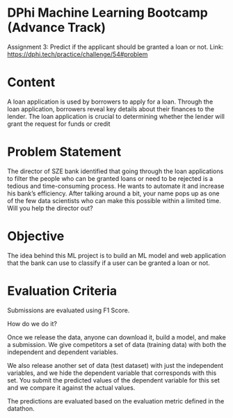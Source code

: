 # DPhi Machine Learning Bootcamp (Advance Track)
Assignment 3: Predict if the applicant should be granted a loan or not.
Link: https://dphi.tech/practice/challenge/54#problem

# Content
A loan application is used by borrowers to apply for a loan. Through the loan application, borrowers reveal key details about their finances to the lender. The loan application is crucial to determining whether the lender will grant the request for funds or credit

# Problem Statement
The director of SZE bank identified that going through the loan applications to filter the people who can be granted loans or need to be rejected is a tedious and time-consuming process. He wants to automate it and increase his bank’s efficiency. After talking around a bit, your name pops up as one of the few data scientists who can make this possible within a limited time. Will you help the director out? 

# Objective
The idea behind this ML project is to build an ML model and web application that the bank can use to classify if a user can be granted a loan or not.

# Evaluation Criteria
Submissions are evaluated using F1 Score.

How do we do it? 

Once we release the data, anyone can download it, build a model, and make a submission. We give competitors a set of data (training data) with both the independent and dependent variables. 

We also release another set of data (test dataset) with just the independent variables, and we hide the dependent variable that corresponds with this set. You submit the predicted values of the dependent variable for this set and we compare it against the actual values. 

The predictions are evaluated based on the evaluation metric defined in the datathon.
